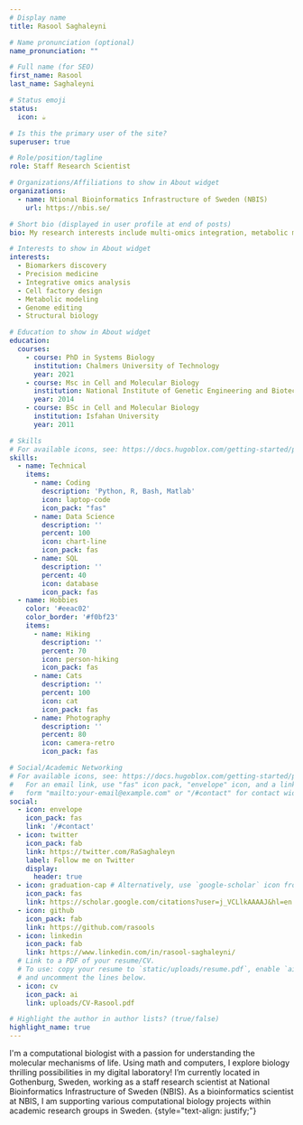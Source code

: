 ```yaml
---
# Display name
title: Rasool Saghaleyni

# Name pronunciation (optional)
name_pronunciation: ""

# Full name (for SEO)
first_name: Rasool
last_name: Saghaleyni

# Status emoji
status:
  icon: ☕️

# Is this the primary user of the site?
superuser: true

# Role/position/tagline
role: Staff Research Scientist

# Organizations/Affiliations to show in About widget
organizations:
  - name: Ntional Bioinformatics Infrastructure of Sweden (NBIS)
    url: https://nbis.se/

# Short bio (displayed in user profile at end of posts)
bio: My research interests include multi-omics integration, metabolic modeling, genome editing and structural biology.

# Interests to show in About widget
interests:
  - Biomarkers discovery
  - Precision medicine
  - Integrative omics analysis
  - Cell factory design
  - Metabolic modeling
  - Genome editing
  - Structural biology

# Education to show in About widget
education:
  courses:
    - course: PhD in Systems Biology
      institution: Chalmers University of Technology
      year: 2021
    - course: Msc in Cell and Molecular Biology
      institution: National Institute of Genetic Engineering and Biotechnology (NIGEB)
      year: 2014
    - course: BSc in Cell and Molecular Biology
      institution: Isfahan University
      year: 2011

# Skills
# For available icons, see: https://docs.hugoblox.com/getting-started/page-builder/#icons
skills:
  - name: Technical
    items:
      - name: Coding
        description: 'Python, R, Bash, Matlab'
        icon: laptop-code
        icon_pack: "fas"
      - name: Data Science
        description: ''
        percent: 100
        icon: chart-line
        icon_pack: fas
      - name: SQL
        description: ''
        percent: 40
        icon: database
        icon_pack: fas
  - name: Hobbies
    color: '#eeac02'
    color_border: '#f0bf23'
    items:
      - name: Hiking
        description: ''
        percent: 70
        icon: person-hiking
        icon_pack: fas
      - name: Cats
        description: ''
        percent: 100
        icon: cat
        icon_pack: fas
      - name: Photography
        description: ''
        percent: 80
        icon: camera-retro
        icon_pack: fas

# Social/Academic Networking
# For available icons, see: https://docs.hugoblox.com/getting-started/page-builder/#icons
#   For an email link, use "fas" icon pack, "envelope" icon, and a link in the
#   form "mailto:your-email@example.com" or "/#contact" for contact widget.
social:
  - icon: envelope
    icon_pack: fas
    link: '/#contact'
  - icon: twitter
    icon_pack: fab
    link: https://twitter.com/RaSaghaleyn
    label: Follow me on Twitter
    display:
      header: true
  - icon: graduation-cap # Alternatively, use `google-scholar` icon from `ai` icon pack
    icon_pack: fas
    link: https://scholar.google.com/citations?user=j_VCLlkAAAAJ&hl=en
  - icon: github
    icon_pack: fab
    link: https://github.com/rasools
  - icon: linkedin
    icon_pack: fab
    link: https://www.linkedin.com/in/rasool-saghaleyni/
  # Link to a PDF of your resume/CV.
  # To use: copy your resume to `static/uploads/resume.pdf`, enable `ai` icons in `params.yaml`,
  # and uncomment the lines below.
  - icon: cv
    icon_pack: ai
    link: uploads/CV-Rasool.pdf

# Highlight the author in author lists? (true/false)
highlight_name: true
---
```


I'm a computational biologist with a passion for understanding the molecular mechanisms of life. Using math and computers, I explore biology thrilling possibilities in my digital laboratory! I’m currently located in Gothenburg, Sweden, working as a staff research scientist at National Bioinformatics Infrastructure of Sweden (NBIS). As a bioinformatics scientist at NBIS, I am supporting various computational biology projects within academic research groups in Sweden.
{style="text-align: justify;"}
